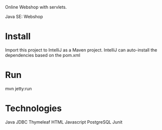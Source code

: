 Online Webshop with servlets.

Java SE: Webshop

# Install

Import this project to IntelliJ as a Maven project.
IntelliJ can auto-install the dependencies based on the pom.xml

# Run

mvn jetty:run

# Technologies

Java
JDBC
Thymeleaf
HTML
Javascript
PostgreSQL
Junit



